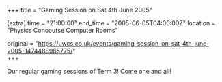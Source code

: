 +++
title = "Gaming Session on Sat 4th June 2005"

[extra]
time = "21:00:00"
end_time = "2005-06-05T04:00:00Z"
location = "Physics Concourse Computer Rooms"

original = "https://uwcs.co.uk/events/gaming-session-on-sat-4th-june-2005-1474488965775/"    
+++

Our regular gaming sessions of Term 3\! Come one and all\!

